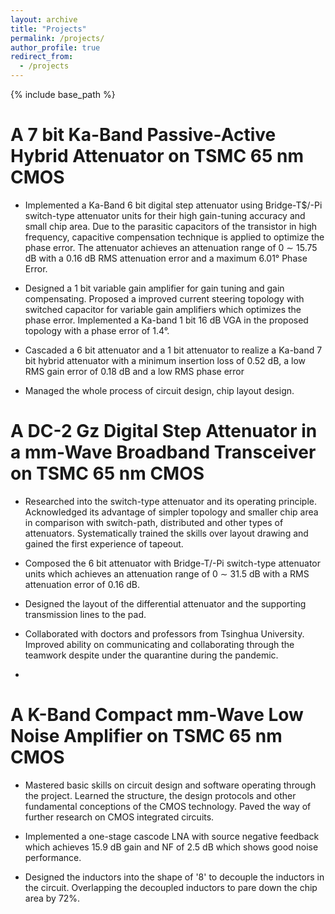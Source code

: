 ```yaml
---
layout: archive
title: "Projects"
permalink: /projects/
author_profile: true
redirect_from:
  - /projects
---
```


{% include base_path %}


A 7 bit Ka-Band Passive-Active Hybrid Attenuator on TSMC 65 nm CMOS
======
- Implemented a  Ka-Band  6 bit digital step attenuator using Bridge-T$/-Pi switch-type attenuator units for their high gain-tuning accuracy and small chip area. Due to the parasitic capacitors of the transistor in high frequency, capacitive compensation technique is applied to  optimize the phase error. The attenuator achieves an attenuation range of 0 $\sim$ 15.75 dB  with a 0.16 dB RMS attenuation error and a maximum 6.01° Phase Error.

- Designed a 1 bit variable gain amplifier for gain tuning and gain compensating. Proposed a improved current steering topology with switched capacitor for variable gain amplifiers which optimizes the phase error. Implemented a  Ka-band  1 bit 16 dB VGA in the proposed topology with a phase error of 1.4°.

- Cascaded a  6 bit attenuator and a 1 bit attenuator to realize a Ka-band 7 bit hybrid attenuator with a minimum insertion loss of 0.52 dB, a low RMS gain error of 0.18 dB and a low RMS phase error

- Managed the whole process of circuit design, chip layout design.
  
 


A  DC-2 Gz Digital Step Attenuator in a mm-Wave Broadband Transceiver on TSMC 65 nm CMOS
======
- Researched into the switch-type attenuator and its operating principle. Acknowledged its advantage of simpler topology and smaller chip area in comparison with switch-path, distributed and other types of attenuators. Systematically trained the skills over layout drawing and gained the first experience of tapeout.
  
- Composed the 6 bit attenuator with Bridge-T/-Pi switch-type attenuator units which achieves an attenuation range of 0 $\sim$ 31.5 dB  with a RMS attenuation error of 0.16 dB.
  
- Designed the layout of the differential attenuator and the supporting transmission lines to the pad.
  
- Collaborated with doctors and professors from Tsinghua University. Improved ability on communicating and collaborating through the teamwork despite under the quarantine during the pandemic.
- 

A K-Band Compact mm-Wave Low Noise Amplifier on TSMC 65 nm CMOS  
======
- Mastered basic skills on circuit design and software operating through the project. Learned the structure, the design protocols and other fundamental conceptions of the CMOS technology. Paved the way of further research on CMOS integrated circuits.
  
- Implemented a one-stage cascode LNA with source negative feedback which achieves 15.9 dB gain and NF of 2.5 dB which shows good noise performance. 

- Designed the inductors into the shape of '8' to decouple the inductors in the circuit. Overlapping the decoupled inductors to pare down the chip area by 72\%.
 
